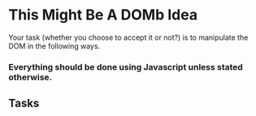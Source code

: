 # This Might Be A DOMb Idea

Your task (whether you choose to accept it or not?) is to manipulate the DOM in the following ways.

### **Everything should be done using Javascript unless stated otherwise.**

## Tasks

<!-- * Change the font color of the paragraph to light blue. -->
<!-- * Change the font size of the heading to 48px. -->
<!-- * Change the text of the paragraph to be the following Hipster Ipsum:

> Lorem ipsum dolor amet viral meh selfies drinking vinegar, intelligentsia poke flannel twee paleo enamel pin cray. Banjo celiac crucifix, kickstarter la croix air plant jianbing hashtag vinyl hell of man bun selvage schlitz banh mi. Tacos hella raclette quinoa blog, williamsburg adaptogen tbh. Hexagon af stumptown lumbersexual synth gentrify quinoa enamel pin celiac master cleanse. Truffaut typewriter shoreditch, semiotics iceland mixtape taxidermy umami distillery austin hashtag. Food truck synth wayfarers, street art banh mi actually authentic. Bitters tousled tattooed vegan neutra pug hell of fixie chia unicorn letterpress. -->

<!-- * Change the 13th item to be half transparent. (Look this up!) -->
<!-- * Change the 3rd item's text to say:
> I say, "Hi!" -->
<!-- * Change the image below the list to be whatever image you want. -->
<!-- * Change that image's size to be 300 pixels high. -->
<!-- * Using HTML, add a new image of your choice below or to the right of the other image and give it a unique id.
* Now make that image 300 pixels high (with JS) -->
<!-- * Using HTML, add a 16th `<li>` to the list. Once again with HTML, give it an ID that follows the others' numbering scheme. -->
<!-- * Now, (with JS) give it the same class as the others. -->
<!-- * Give that `<li>` the following text:
> Won't get fooled again. -->
